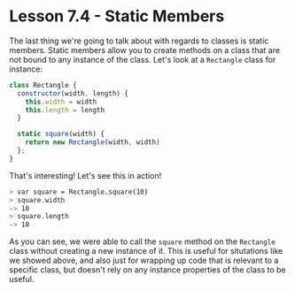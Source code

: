 # Lesson 7.4 - Static Members

The last thing we're going to talk about with regards to classes is static members. Static members allow you to create methods on a class that are not bound to any instance of the class. Let's look at a `Rectangle` class for instance:

```js
class Rectangle {
  constructor(width, length) {
    this.width = width
    this.length = length
  }

  static square(width) {
    return new Rectangle(width, width)
  };
}
```

That's interesting! Let's see this in action!

```bash
> var square = Rectangle.square(10)
> square.width
-> 10
> square.length
-> 10
```

As you can see, we were able to call the `square` method on the `Rectangle` class without creating a new instance of it. This is useful for situtations like we showed above, and also just for wrapping up code that is relevant to a specific class, but doesn't rely on any instance properties of the class to be useful.